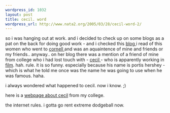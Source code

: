 ```yaml
--- 
wordpress_id: 1032
layout: post
title: cecil. word
wordpress_url: http://www.nata2.org/2005/03/28/cecil-word-2/
---
```

so i was hanging out at work. and i decided to check up on some blogs as a pat on the back for doing good work - and i checked this <a href="http://troubador.typepad.com/amorous_troubador/">blog </a>i read of this women who went to <a href="http://cornellcollege.edu">cornell </a>and was an aquaintence of mine and friends or my friends.. anyway.. on her blog there was a mention of a friend of mine from college who i had lost touch with -  <a href="http://www.imdb.com/gallery/hh/1742061/HH/1742061/iid_890186.jpg?path=pgallery&path_key=Hershey,%20Portis">cecil </a>- who is apparently working in <a href="http://www.imdb.com/name/nm1742061/">film</a>. hah. rule. it is so funny. especially because his name is portis hershey - which is what he told me once was the name he was going to use when he was famous. haha. 

i always wondered what happened to cecil. now i know. ;)

here is a <a href="http://people.cornellcollege.edu/m-myers/PortisHershey.htm">webpage about cecil</a> from my college. 

the internet rules. i gotta go rent extreme dodgeball now. 

